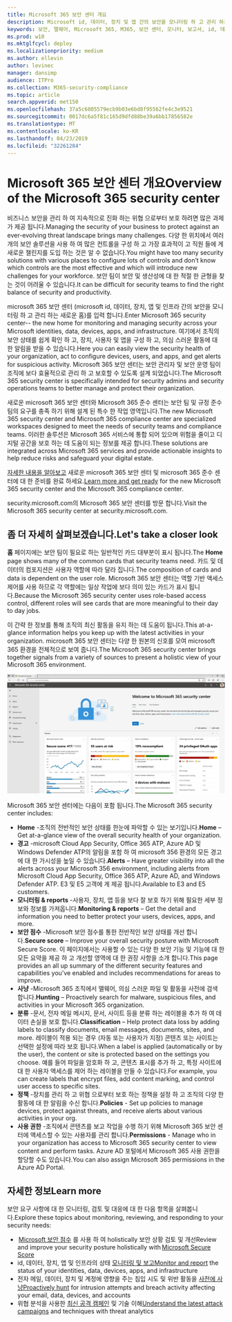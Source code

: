 ```yaml
---
title: Microsoft 365 보안 센터 개요
description: Microsoft id, 데이터, 장치 및 앱 간의 보안을 모니터링 하 고 관리 하는 새로운 홈에 대해 설명 합니다.
keywords: 보안, 맬웨어, Microsoft 365, M365, 보안 센터, 모니터, 보고서, id, 데이터, 장치, 앱
ms.prod: w10
ms.mktglfcycl: deploy
ms.localizationpriority: medium
ms.author: ellevin
author: levinec
manager: dansimp
audience: ITPro
ms.collection: M365-security-compliance
ms.topic: article
search.appverid: met150
ms.openlocfilehash: 37a5c6805579ecb9b03e6bd8f95562fe4c3e9521
ms.sourcegitcommit: 0017dc6a5f81c165d9dfd88be39a6bb17856582e
ms.translationtype: MT
ms.contentlocale: ko-KR
ms.lasthandoff: 04/23/2019
ms.locfileid: "32261284"
---
```

# <a name="overview-of-the-microsoft-365-security-center"></a><span data-ttu-id="84294-104">Microsoft 365 보안 센터 개요</span><span class="sxs-lookup"><span data-stu-id="84294-104">Overview of the Microsoft 365 security center</span></span>

<span data-ttu-id="84294-105">비즈니스 보안을 관리 하 여 지속적으로 진화 하는 위협 으로부터 보호 하려면 많은 과제가 제공 됩니다.</span><span class="sxs-lookup"><span data-stu-id="84294-105">Managing the security of your business to protect against an ever-evolving threat landscape brings many challenges.</span></span> <span data-ttu-id="84294-106">다양 한 위치에서 여러 개의 보안 솔루션을 사용 하 여 많은 컨트롤을 구성 하 고 가장 효과적이 고 직원 들에 게 새로운 챌린지를 도입 하는 것은 알 수 없습니다.</span><span class="sxs-lookup"><span data-stu-id="84294-106">You might have too many security solutions with various places to configure lots of controls and don’t know which controls are the most effective and which will introduce new challenges for your workforce.</span></span> <span data-ttu-id="84294-107">보안 팀이 보안 및 생산성에 대 한 적절 한 균형을 찾는 것이 어려울 수 있습니다.</span><span class="sxs-lookup"><span data-stu-id="84294-107">It can be difficult for security teams to find the right balance of security and productivity.</span></span>

<span data-ttu-id="84294-108">microsoft 365 보안 센터 (microsoft id, 데이터, 장치, 앱 및 인프라 간의 보안을 모니터링 하 고 관리 하는 새로운 홈)를 입력 합니다.</span><span class="sxs-lookup"><span data-stu-id="84294-108">Enter Microsoft 365 security center-- the new home for monitoring and managing security across your Microsoft identities, data, devices, apps, and infrastructure.</span></span> <span data-ttu-id="84294-109">여기에서 조직의 보안 상태를 쉽게 확인 하 고, 장치, 사용자 및 앱을 구성 하 고, 의심 스러운 활동에 대 한 알림을 받을 수 있습니다.</span><span class="sxs-lookup"><span data-stu-id="84294-109">Here you can easily view the security health of your organization, act to configure devices, users, and apps, and get alerts for suspicious activity.</span></span> <span data-ttu-id="84294-110">Microsoft 365 보안 센터는 보안 관리자 및 보안 운영 팀이 조직에 보다 효율적으로 관리 하 고 보호할 수 있도록 설계 되었습니다.</span><span class="sxs-lookup"><span data-stu-id="84294-110">The Microsoft 365 security center is specifically intended for security admins and security operations teams to better manage and protect their organization.</span></span>

<span data-ttu-id="84294-111">새로운 microsoft 365 보안 센터와 Microsoft 365 준수 센터는 보안 팀 및 규정 준수 팀의 요구를 충족 하기 위해 설계 된 특수 한 작업 영역입니다.</span><span class="sxs-lookup"><span data-stu-id="84294-111">The new Microsoft 365 security center and Microsoft 365 compliance center are specialized workspaces designed to meet the needs of security teams and compliance teams.</span></span> <span data-ttu-id="84294-112">이러한 솔루션은 Microsoft 365 서비스에 통합 되어 있으며 위험을 줄이고 디지털 공간을 보호 하는 데 도움이 되는 정보를 제공 합니다.</span><span class="sxs-lookup"><span data-stu-id="84294-112">These solutions are integrated across Microsoft 365 services and provide actionable insights to help reduce risks and safeguard your digital estate.</span></span>

<span data-ttu-id="84294-113">[자세한 내용을 알아보고](https://docs.microsoft.com/en-us/office365/securitycompliance/microsoft-security-and-compliance) 새로운 microsoft 365 보안 센터 및 microsoft 365 준수 센터에 대 한 준비를 완료 하세요.</span><span class="sxs-lookup"><span data-stu-id="84294-113">[Learn more and get ready](https://docs.microsoft.com/en-us/office365/securitycompliance/microsoft-security-and-compliance) for the new Microsoft 365 security center and the Microsoft 365 compliance center.</span></span>

<span data-ttu-id="84294-114">security.microsoft.com의 Microsoft 365 보안 센터를 방문 합니다.</span><span class="sxs-lookup"><span data-stu-id="84294-114">Visit the Microsoft 365 security center at security.microsoft.com.</span></span>  

## <a name="lets-take-a-closer-look"></a><span data-ttu-id="84294-115">좀 더 자세히 살펴보겠습니다.</span><span class="sxs-lookup"><span data-stu-id="84294-115">Let's take a closer look</span></span>

<span data-ttu-id="84294-116">**홈** 페이지에는 보안 팀이 필요로 하는 일반적인 카드 대부분이 표시 됩니다.</span><span class="sxs-lookup"><span data-stu-id="84294-116">The **Home** page shows many of the common cards that security teams need.</span></span> <span data-ttu-id="84294-117">카드 및 데이터의 컴포지션은 사용자 역할에 따라 달라 집니다.</span><span class="sxs-lookup"><span data-stu-id="84294-117">The composition of cards and data is dependent on the user role.</span></span> <span data-ttu-id="84294-118">Microsoft 365 보안 센터는 역할 기반 액세스 제어를 사용 하므로 각 역할에는 일상 작업에 보다 의미 있는 카드가 표시 됩니다.</span><span class="sxs-lookup"><span data-stu-id="84294-118">Because the Microsoft 365 security center uses role-based access control, different roles will see cards that are more meaningful to their day to day jobs.</span></span>  

<span data-ttu-id="84294-119">이 간략 한 정보를 통해 조직의 최신 활동을 유지 하는 데 도움이 됩니다.</span><span class="sxs-lookup"><span data-stu-id="84294-119">This at-a-glance information helps you keep up with the latest activities in your organization.</span></span> <span data-ttu-id="84294-120">microsoft 365 보안 센터는 다양 한 원본의 신호를 모여 microsoft 365 환경을 전체적으로 보여 줍니다.</span><span class="sxs-lookup"><span data-stu-id="84294-120">The Microsoft 365 security center brings together signals from a variety of sources to present a holistic view of your Microsoft 365 environment.</span></span>

![Microsoft 365 보안 홈페이지](./media/security-docs/home.jpg)

<span data-ttu-id="84294-122">Microsoft 365 보안 센터에는 다음이 포함 됩니다.</span><span class="sxs-lookup"><span data-stu-id="84294-122">The Microsoft 365 security center includes:</span></span>

* <span data-ttu-id="84294-123">**Home** -조직의 전반적인 보안 상태를 한눈에 파악할 수 있는 보기입니다.</span><span class="sxs-lookup"><span data-stu-id="84294-123">**Home** – Get at-a-glance view of the overall security health of your organization.</span></span>
* <span data-ttu-id="84294-124">**경고** -microsoft Cloud App Security, Office 365 ATP, Azure AD 및 Windows Defender ATP의 알림을 포함 하 여 microsoft 356 환경의 모든 경고에 대 한 가시성을 높일 수 있습니다.</span><span class="sxs-lookup"><span data-stu-id="84294-124">**Alerts** – Have greater visibility into all the alerts across your Microsoft 356 environment, including alerts from Microsoft Cloud App Security, Office 365 ATP, Azure AD, and Windows Defender ATP.</span></span> <span data-ttu-id="84294-125">E3 및 E5 고객에 게 제공 됩니다.</span><span class="sxs-lookup"><span data-stu-id="84294-125">Available to E3 and E5 customers.</span></span>  
* <span data-ttu-id="84294-126">**모니터링 & reports** -사용자, 장치, 앱 등을 보다 잘 보호 하기 위해 필요한 세부 정보와 정보를 가져옵니다.</span><span class="sxs-lookup"><span data-stu-id="84294-126">**Monitoring & reports** – Get the detail and information you need to better protect your users, devices, apps, and more.</span></span> 
* <span data-ttu-id="84294-127">**보안 점수** -Microsoft 보안 점수를 통한 전반적인 보안 상태를 개선 합니다.</span><span class="sxs-lookup"><span data-stu-id="84294-127">**Secure score** – Improve your overall security posture with Microsoft Secure Score.</span></span> <span data-ttu-id="84294-128">이 페이지에서는 사용할 수 있는 다양 한 보안 기능 및 기능에 대 한 모든 요약을 제공 하 고 개선할 영역에 대 한 권장 사항을 소개 합니다.</span><span class="sxs-lookup"><span data-stu-id="84294-128">This page provides an all up summary of the different security features and capabilities you’ve enabled and includes recommendations for areas to improve.</span></span>
* <span data-ttu-id="84294-129">**사냥** -Microsoft 365 조직에서 맬웨어, 의심 스러운 파일 및 활동을 사전에 검색 합니다.</span><span class="sxs-lookup"><span data-stu-id="84294-129">**Hunting** – Proactively search for malware, suspicious files, and activities in your Microsoft 365 organization.</span></span>
* <span data-ttu-id="84294-130">**분류** -문서, 전자 메일 메시지, 문서, 사이트 등을 분류 하는 레이블을 추가 하 여 데이터 손실을 보호 합니다.</span><span class="sxs-lookup"><span data-stu-id="84294-130">**Classification** – Help protect data loss by adding labels to classify documents, email messages, documents, sites, and more.</span></span> <span data-ttu-id="84294-131">레이블이 적용 되는 경우 (자동 또는 사용자가 지정) 콘텐츠 또는 사이트는 선택한 설정에 따라 보호 됩니다.</span><span class="sxs-lookup"><span data-stu-id="84294-131">When a label is applied (automatically or by the user), the content or site is protected based on the settings you choose.</span></span> <span data-ttu-id="84294-132">예를 들어 파일을 암호화 하 고, 콘텐츠 표시를 추가 하 고, 특정 사이트에 대 한 사용자 액세스를 제어 하는 레이블을 만들 수 있습니다.</span><span class="sxs-lookup"><span data-stu-id="84294-132">For example, you can create labels that encrypt files, add content marking, and control user access to specific sites.</span></span>
* <span data-ttu-id="84294-133">**정책** -장치를 관리 하 고 위협 으로부터 보호 하는 정책을 설정 하 고 조직의 다양 한 활동에 대 한 알림을 수신 합니다.</span><span class="sxs-lookup"><span data-stu-id="84294-133">**Policies** - Set up policies to manage devices, protect against threats, and receive alerts about various activities in your org.</span></span>
* <span data-ttu-id="84294-134">**사용 권한** -조직에서 콘텐츠를 보고 작업을 수행 하기 위해 Microsoft 365 보안 센터에 액세스할 수 있는 사용자를 관리 합니다.</span><span class="sxs-lookup"><span data-stu-id="84294-134">**Permissions** - Manage who in your organization has access to Microsoft 365 security center to view content and perform tasks.</span></span> <span data-ttu-id="84294-135">Azure AD 포털에서 Microsoft 365 사용 권한을 할당할 수도 있습니다.</span><span class="sxs-lookup"><span data-stu-id="84294-135">You can also assign Microsoft 365 permissions in the Azure AD Portal.</span></span>

## <a name="learn-more"></a><span data-ttu-id="84294-136">자세한 정보</span><span class="sxs-lookup"><span data-stu-id="84294-136">Learn more</span></span>

<span data-ttu-id="84294-137">보안 요구 사항에 대 한 모니터링, 검토 및 대응에 대 한 다음 항목을 살펴봅니다.</span><span class="sxs-lookup"><span data-stu-id="84294-137">Explore these topics about monitoring, reviewing, and responding to your security needs:</span></span>

* <span data-ttu-id="84294-138"> [Microsoft 보안 점수](microsoft-secure-score.md) 를 사용 하 여 holistically 보안 상황 검토 및 개선</span><span class="sxs-lookup"><span data-stu-id="84294-138">Review and improve your security posture holistically with [Microsoft Secure Score](microsoft-secure-score.md)</span></span>
* <span data-ttu-id="84294-139">id, 데이터, 장치, 앱 및 인프라의 상태 [모니터링 및 보고](monitoring-and-reporting.md)</span><span class="sxs-lookup"><span data-stu-id="84294-139">[Monitor and report](monitoring-and-reporting.md) the status of your identities, data, devices, apps, and infrastructure</span></span>
* <span data-ttu-id="84294-140">전자 메일, 데이터, 장치 및 계정에 영향을 주는 침입 시도 및 위반 활동을 [사전에 사냥](hunting.md)</span><span class="sxs-lookup"><span data-stu-id="84294-140">[Proactively hunt](hunting.md) for intrusion attempts and breach activity affecting your email, data, devices, and accounts</span></span>
* <span data-ttu-id="84294-141">위협 분석을 사용한 [최신 공격 캠페인](latest-attack-campaigns.md) 및 기술 이해</span><span class="sxs-lookup"><span data-stu-id="84294-141">[Understand the latest attack campaigns](latest-attack-campaigns.md) and techniques with threat analytics</span></span>
